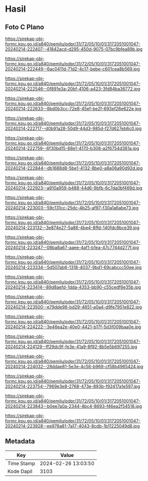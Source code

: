 # Hasil

## Foto C Plano

https://sirekap-obj-formc.kpu.go.id/a840/pemilu/pdpr/31/72/05/10/01/3172051001047-20240214-222407--41842acd-d295-450d-9075-07bc9bfea89b.jpg

https://sirekap-obj-formc.kpu.go.id/a840/pemilu/pdpr/31/72/05/10/01/3172051001047-20240214-222449--6ac0411d-71d2-4c17-bebe-c601cea8b569.jpg

https://sirekap-obj-formc.kpu.go.id/a840/pemilu/pdpr/31/72/05/10/01/3172051001047-20240214-222546--0f891e3a-20bf-4106-a423-3fd84ba36772.jpg

https://sirekap-obj-formc.kpu.go.id/a840/pemilu/pdpr/31/72/05/10/01/3172051001047-20240214-222633--8bd0b3cc-72e8-45ef-be2f-693ef26e622e.jpg

https://sirekap-obj-formc.kpu.go.id/a840/pemilu/pdpr/31/72/05/10/01/3172051001047-20240214-222717--d0b91a28-50d9-44d3-985d-f27d627eb6c0.jpg

https://sirekap-obj-formc.kpu.go.id/a840/pemilu/pdpr/31/72/05/10/01/3172051001047-20240214-222759--6f30bd15-88e1-4170-b308-a2f6754d381a.jpg

https://sirekap-obj-formc.kpu.go.id/a840/pemilu/pdpr/31/72/05/10/01/3172051001047-20240214-222844--db1688d8-5be1-4132-8be0-a8a06a90d92d.jpg

https://sirekap-obj-formc.kpu.go.id/a840/pemilu/pdpr/31/72/05/10/01/3172051001047-20240214-222923--a910a959-b488-44d6-9bfb-6c7da0bf469d.jpg

https://sirekap-obj-formc.kpu.go.id/a840/pemilu/pdpr/31/72/05/10/01/3172051001047-20240214-223003--59c131cc-25dc-4b25-af97-f30a1a6abe73.jpg

https://sirekap-obj-formc.kpu.go.id/a840/pemilu/pdpr/31/72/05/10/01/3172051001047-20240214-223132--3e874e27-5a86-4be4-8ffd-140fdc8bce39.jpg

https://sirekap-obj-formc.kpu.go.id/a840/pemilu/pdpr/31/72/05/10/01/3172051001047-20240214-223247--08ba8a67-aaee-4af1-b1ea-47c7744d277f.jpg

https://sirekap-obj-formc.kpu.go.id/a840/pemilu/pdpr/31/72/05/10/01/3172051001047-20240214-223334--5d507ab6-1318-4037-9bd1-69cabccc50ee.jpg

https://sirekap-obj-formc.kpu.go.id/a840/pemilu/pdpr/31/72/05/10/01/3172051001047-20240214-223414--89d8aefd-1dda-4353-bb90-c55cedf6e35b.jpg

https://sirekap-obj-formc.kpu.go.id/a840/pemilu/pdpr/31/72/05/10/01/3172051001047-20240214-223500--e79dde98-bd29-4651-a0a4-d9fe7951e822.jpg

https://sirekap-obj-formc.kpu.go.id/a840/pemilu/pdpr/31/72/05/10/01/3172051001047-20240214-224222--3e46ea2e-40e0-4421-b17f-5d3f009baa0e.jpg

https://sirekap-obj-formc.kpu.go.id/a840/pemilu/pdpr/31/72/05/10/01/3172051001047-20240214-224129--ff29dc9f-fe3e-41a9-8f92-8b5e5b697255.jpg

https://sirekap-obj-formc.kpu.go.id/a840/pemilu/pdpr/31/72/05/10/01/3172051001047-20240214-224032--28ddae81-5e3e-4c58-b969-cf58b4965424.jpg

https://sirekap-obj-formc.kpu.go.id/a840/pemilu/pdpr/31/72/05/10/01/3172051001047-20240214-223754--7969e3e8-2768-473e-893b-f92417a1e597.jpg

https://sirekap-obj-formc.kpu.go.id/a840/pemilu/pdpr/31/72/05/10/01/3172051001047-20240214-223843--b0ee7a0a-2344-4bc4-8693-f46ea2f54518.jpg

https://sirekap-obj-formc.kpu.go.id/a840/pemilu/pdpr/31/72/05/10/01/3172051001047-20240214-223928--ee976a81-7a17-4043-8cdb-1b11225049d8.jpg


## Metadata

| Key        | Value               |
| ---------- | ------------------- |
| Time Stamp | 2024-02-26 13:03:50 |
| Kode Dapil | 3103                |



